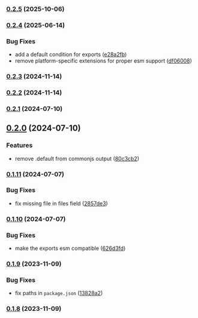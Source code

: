

### [0.2.5](https://github.com/satya164/use-latest-callback/compare/v0.2.4...v0.2.5) (2025-10-06)

### [0.2.4](https://github.com/satya164/use-latest-callback/compare/v0.2.3...v0.2.4) (2025-06-14)


### Bug Fixes

* add a default condition for exports ([e28a2fb](https://github.com/satya164/use-latest-callback/commit/e28a2fbe8183faa8efdff4085c3e5e0589eb66f9))
* remove platform-specific extensions for proper esm support ([df06008](https://github.com/satya164/use-latest-callback/commit/df06008a562c385fac1a6f0b5cd765096ec27d1d))

### [0.2.3](https://github.com/satya164/use-latest-callback/compare/v0.2.2...v0.2.3) (2024-11-14)

### [0.2.2](https://github.com/satya164/use-latest-callback/compare/v0.2.1...v0.2.2) (2024-11-14)

### [0.2.1](https://github.com/satya164/use-latest-callback/compare/v0.2.0...v0.2.1) (2024-07-10)

## [0.2.0](https://github.com/satya164/use-latest-callback/compare/v0.1.11...v0.2.0) (2024-07-10)


### Features

* remove .default from commonjs output ([80c3cb2](https://github.com/satya164/use-latest-callback/commit/80c3cb2e01b3d6d63bae052f2376493baae6656e))

### [0.1.11](https://github.com/satya164/use-latest-callback/compare/v0.1.10...v0.1.11) (2024-07-07)


### Bug Fixes

* fix missing file in files field ([2857de3](https://github.com/satya164/use-latest-callback/commit/2857de3d30a1598b915cb948f8d0138f4abc7010))

### [0.1.10](https://github.com/satya164/use-latest-callback/compare/v0.1.9...v0.1.10) (2024-07-07)


### Bug Fixes

* make the exports esm compatible ([626d3fd](https://github.com/satya164/use-latest-callback/commit/626d3fdfbb1c262e5d908248f8a463f37b689b96))

### [0.1.9](https://github.com/satya164/use-latest-callback/compare/v0.1.8...v0.1.9) (2023-11-09)


### Bug Fixes

* fix paths in `package.json` ([13828a2](https://github.com/satya164/use-latest-callback/commit/13828a21077f8885a2b00ab0a15badc3a4e3a3c6))

### [0.1.8](https://github.com/satya164/use-latest-callback/compare/v0.1.7...v0.1.8) (2023-11-09)